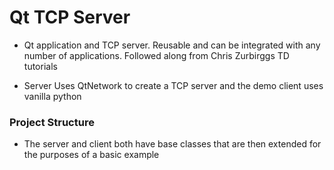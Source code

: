 # Qt TCP Server

- Qt application and TCP server. Reusable and can be integrated with any number of applications. Followed along from Chris Zurbirggs TD tutorials

- Server Uses QtNetwork to create a TCP server and the demo client uses vanilla python

### Project Structure

- The server and client both have base classes that are then extended for the purposes of a basic example
